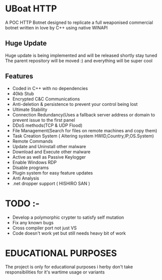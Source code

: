# UBoat HTTP

A POC HTTP Botnet designed to replicate a full weaponised commercial botnet written in love by C++ using native WINAPI

## Huge Update 

Huge update is being implemented and will be released shortly stay tuned 
The parent repository will be moved :) and everything will be super cool 

## Features 

- Coded in C++ with no dependencies
- 40kb Stub
- Encrypted C&C Communications
- Anti-deletion & persistence to prevent your control being lost
- Ultimate Stability
- Connection Redundancy(Uses a fallback server address or domain to prevent issue to the first panel
- DDoS methods(TCP & UDP Flood)
- File Management(Search for files on remote machines and copy them)
- Task Creation System ( Altering system HWID,Country,IP,OS.System)
- Remote Commands
- Update and Uninstall other malware
- Download and Execute other malware
- Active as well as Passive Keylogger
- Enable Windows RDP
- Disable programs
- Plugin system for easy feature updates
- Anti Analysis
- .net dropper support ( HISHIRO SAN ) 

# TODO :- 

- Develop a polymorphic crypter to satisfy self mutation 
- Fix any known bugs 
- Cross compiler port not just VS 
- Code doesn't work yet but still needs heavy bit of work 


# EDUCATIONAL PURPOSES 

The project is only for educational purposes i herby don't take responsibilities for it's wartime usage or variants 

